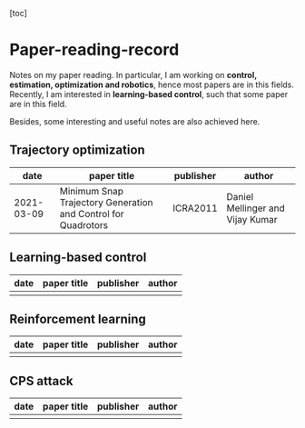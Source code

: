 [toc]



# Paper-reading-record

Notes on my paper reading. In particular, I am working on **control, estimation, optimization and robotics**, hence most papers are in this fields. Recently, I am interested in **learning-based control**, such that some paper are in this field.

Besides, some interesting and useful notes are also achieved here.

## Trajectory optimization

| date       | paper title                                                  | publisher | author                           |
| ---------- | ------------------------------------------------------------ | --------- | -------------------------------- |
| 2021-03-09 | Minimum Snap Trajectory Generation and Control for Quadrotors | ICRA2011  | Daniel Mellinger and Vijay Kumar |

## Learning-based control

| date | paper title | publisher | author |
| ---- | ----------- | --------- | ------ |
|      |             |           |        |

## Reinforcement learning
| date | paper title | publisher | author |
| ---- | ----------- | --------- | ------ |
|      |             |           |        |


## CPS attack
| date | paper title | publisher | author |
| ---- | ----------- | --------- | ------ |
|      |             |           |        |
